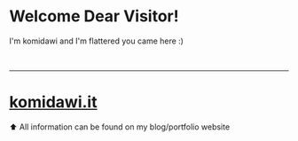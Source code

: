 # Welcome Dear Visitor! 

I'm komidawi and I'm flattered you came here :)

<br />

---



[komidawi.it](https://komidawi.it/about/)
===

⬆️ All information can be found on my blog/portfolio website  

<br />
<br />
<br />
<br />
<br />
<br />

